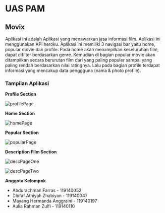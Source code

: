 # UAS PAM
## Movix

Aplikasi ini adalah Aplikasi yang menawarkan jasa informasi film. Aplikasi ini menggunakan API heroku.
Aplikasi ini memiliki 3 navigasi bar yaitu home, popular movie dan profile.
Pada home akan menampilkan keseluruhan film, dapat difilter berdasarkan genre. Kemudian di bagian popular movie akan ditampilkan secara berurutan film dari yang paling populer sampai yang paling rendah berdasarkan nilai ratingnya.
Lalu pada bagian profile terdapat informasi yang mencakup data penggguna (nama & photo profile).

### Tampilan Aplikasi

**Profile Section**

![profilePage](https://user-images.githubusercontent.com/90910028/171046894-8336ad4d-aa70-43fb-9481-0e57ef1d8ef7.jpeg)

**Home Section**

![homePage](https://user-images.githubusercontent.com/90910028/171047116-138869fb-2a39-4865-a930-7b0303502f2e.jpeg)

**Popular Section**

![popularPage](https://user-images.githubusercontent.com/90910028/171047145-79cdb58e-46ea-44e8-be40-0e0a16bce6c2.jpeg)

**Description Film Section**

![descPageOne](https://user-images.githubusercontent.com/90910028/171047184-fcbddac1-857b-4e16-b8ca-4c1bef1cbc55.jpeg)

![descPageTwo](https://user-images.githubusercontent.com/90910028/171047186-4013b606-17f2-429e-bf8d-1f908b1bfcb4.jpeg)


**Anggota Kelompok**
- Abdurachman Farras - 119140052
- Dhifaf Athiyah Zhabiyan - 119140047
- Mayang Hermanda Anggraini - 119140197
- Aulia Rahman Zulfi - 119140110
